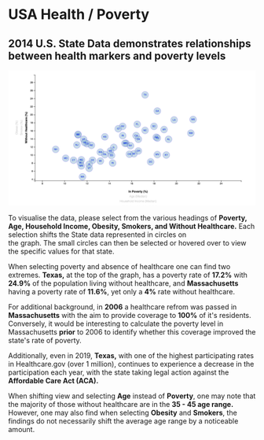 # USA Health / Poverty
## 2014 U.S. State Data demonstrates relationships between health markers and poverty levels
 
<p align="center">
  <img src="https://github.com/mnperic/data-journalism-and-d3/blob/main/images/figure_1.png" alt="figure_1"/>
</p>

To visualise the data, please select from the various headings of <b>Poverty, Age, Household Income, 
Obesity, Smokers, and Without Healthcare.</b> Each selection shifts the State data represented in circles on  
the graph. The small circles can then be selected or hovered over to view the specific values for that state.</p>

When selecting poverty and absence of healthcare one can find two extremes.  <b>Texas,</b> at the top of the graph, 
has a poverty rate of <b>17.2%</b> with <b>24.9%</b> of the population living without healthcare, and <b>Massachusetts</b> 
having a poverty rate of <b>11.6%</b>, yet only a <b>4%</b> rate without healthcare. 
            
For additional background, in <b>2006</b> a healthcare refrom was passed in <b>Massachusetts</b> with the aim to provide coverage to <b>100%</b> of it's residents. Conversely, it would be interesting to calculate the poverty level in Massachusetts <b>prior</b> to 2006 
to identify whether this coverage improved the state's rate of poverty.
            
Additionally, even in 2019, <b>Texas,</b> with one of the highest participating rates in Healthcare.gov (over 1 million), 
continues to experience a decrease in the participation each year, with the state taking legal action against the 
<b>Affordable Care Act (ACA).</b>

When shifting view and selecting <b>Age</b> instead of <b>Poverty</b>, one may note that the majority of those without 
healthcare are in the <b>35 - 45 age range.</b> However, one may also find when selecting <b>Obesity</b> and <b>Smokers</b>, the findings 
do not necessarily shift the average age range by a noticeable amount. 
